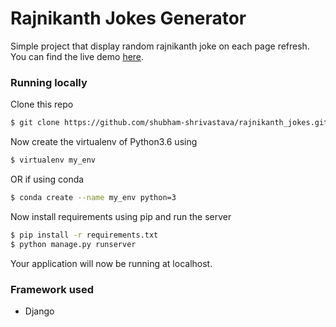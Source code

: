 # Rajnikanth Jokes Generator
Simple project that display random rajnikanth joke on each page refresh. You can find the live demo [here](https://rajnikanth.herokuapp.com/).

### Running locally

Clone this repo
```sh
$ git clone https://github.com/shubham-shrivastava/rajnikanth_jokes.git
```
Now create the virtualenv of Python3.6 using
```sh
$ virtualenv my_env
```
OR if using conda
```sh
$ conda create --name my_env python=3
```
Now install requirements using pip and run the server

```sh
$ pip install -r requirements.txt
$ python manage.py runserver
```
Your application will now be running at localhost. 

### Framework used
* Django
